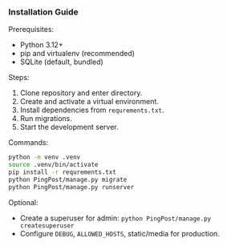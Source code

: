 ### Installation Guide

Prerequisites:

- Python 3.12+
- pip and virtualenv (recommended)
- SQLite (default, bundled)

Steps:

1. Clone repository and enter directory.
2. Create and activate a virtual environment.
3. Install dependencies from `requrements.txt`.
4. Run migrations.
5. Start the development server.

Commands:

```bash
python -m venv .venv
source .venv/bin/activate
pip install -r requrements.txt
python PingPost/manage.py migrate
python PingPost/manage.py runserver
```

Optional:

- Create a superuser for admin: `python PingPost/manage.py createsuperuser`
- Configure `DEBUG`, `ALLOWED_HOSTS`, static/media for production.

